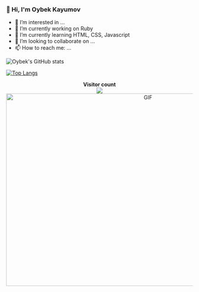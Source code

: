### 👋 Hi, I'm Oybek Kayumov 

<!--
**OybekKayumov/OybekKayumov** is a ✨ _special_ ✨ repository because its `README.md` (this file) appears on your GitHub profile.

Here are some ideas to get you started:
- 😄 Pronouns: ...
- ⚡ Fun fact: ...
- 🤔 I’m looking for help with ...
- 💬 Ask me about ...
-->
- 👀 I’m interested in ...
- 🔭 I’m currently working on Ruby
- 🌱 I’m currently learning HTML, CSS, Javascript
- 👯 I’m looking to collaborate on ...
- 📫 How to reach me: ...




![Oybek's GitHub stats](https://github-readme-stats.vercel.app/api?username=OybekKayumov&show_icons=true&theme=outrun)



[![Top Langs](https://github-readme-stats.vercel.app/api/top-langs/?username=OybekKayumov)](https://github.com/OybekKayumov/github-readme-stats)

<p align="center"> 
  <b>Visitor count</b><br>
  <img src="https://profile-counter.glitch.me/oybekkayumov/count.svg" />
  </br>
      <img align="center" alt="GIF" src="https://github.com/oybekkayumov/oybekkayumov/blob/master/assets/code.gif?raw=true" width="750" height="520" />
</p>
